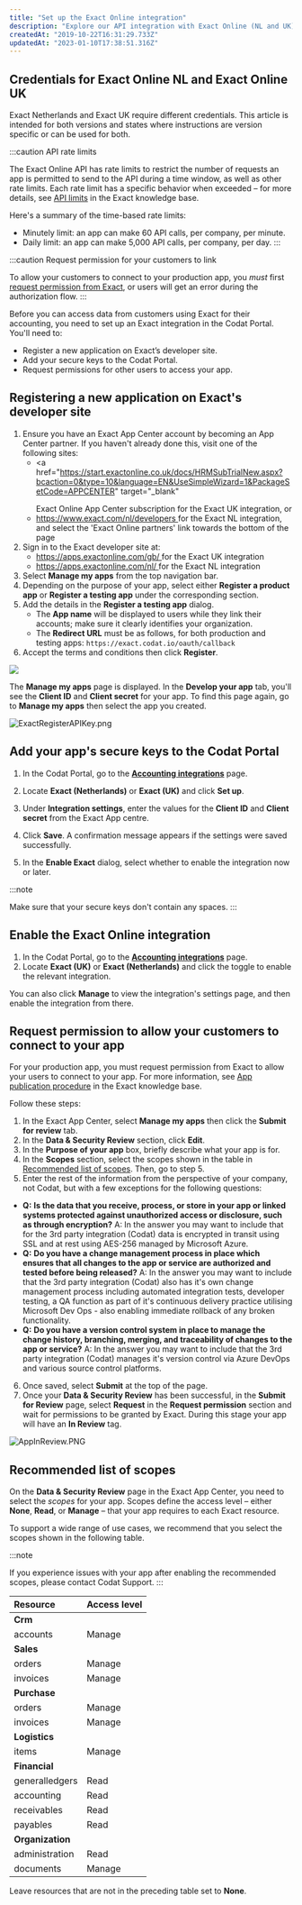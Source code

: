 ```yaml
---
title: "Set up the Exact Online integration"
description: "Explore our API integration with Exact Online (NL and UK)."
createdAt: "2019-10-22T16:31:29.733Z"
updatedAt: "2023-01-10T17:38:51.316Z"
---
```


## Credentials for Exact Online NL and Exact Online UK

Exact Netherlands and Exact UK require different credentials. This article is intended for both versions and states where instructions are version specific or can be used for both.

:::caution API rate limits

The Exact Online API has rate limits to restrict the number of requests an app is permitted to send to the API during a time window, as well as other rate limits. Each rate limit has a specific behavior when exceeded – for more details, see [API limits](https://support.exactonline.com/community/s/knowledge-base#All-All-DNO-Simulation-gen-apilimits) in the Exact knowledge base.

Here's a summary of the time-based rate limits:

- Minutely limit: an app can make 60 API calls, per company, per minute.
- Daily limit: an app can make 5,000 API calls, per company, per day.
  :::

:::caution Request permission for your customers to link

To allow your customers to connect to your production app, you _must_ first [request permission from Exact](https://docs.codat.io/docs/accounting-exact-setup#section-request-permission-to-allow-your-customers-to-connect-to-your-app), or users will get an error during the authorization flow.
:::

Before you can access data from customers using Exact for their accounting, you need to set up an Exact integration in the Codat Portal. You'll need to:

- Register a new application on Exact’s developer site.
- Add your secure keys to the Codat Portal.
- Request permissions for other users to access your app.

## Registering a new application on Exact's developer site

1. Ensure you have an Exact App Center account by becoming an App Center partner. If you haven't already done this, visit one of the following sites:
   - <a
       href="https://start.exactonline.co.uk/docs/HRMSubTrialNew.aspx?bcaction=0&type=10&language=EN&UseSimpleWizard=1&PackageSetCode=APPCENTER"
       target="_blank"
     >
       Exact Online App Center subscription
     </a>
     for the Exact UK integration, or
   - <a href="https://www.exact.com/nl/developers" target="_blank">
       https://www.exact.com/nl/developers
     </a> for the Exact NL integration, and select the 'Exact Online partners' link
     towards the bottom of the page
2. Sign in to the Exact developer site at:
   - <a href="https://apps.exactonline.com/gb/" target="_blank">
       https://apps.exactonline.com/gb/
     </a> for the Exact UK integration
   - <a href="https://apps.exactonline.com/nl/" target="_blank">
       https://apps.exactonline.com/nl/
     </a> for the Exact NL integration
3. Select **Manage my apps** from the top navigation bar.
4. Depending on the purpose of your app, select either **Register a product app** or **Register a testing app** under the corresponding section.
5. Add the details in the **Register a testing app** dialog.
   - The **App name** will be displayed to users while they link their accounts; make sure it clearly identifies your organization.
   - The **Redirect URL** must be as follows, for both production and testing apps: `https://exact.codat.io/oauth/callback`
6. Accept the terms and conditions then click **Register**.

<img src="https://files.readme.io/0e788f0-exact-app-details-dialog.png" />

The **Manage my apps** page is displayed. In the **Develop your app** tab, you'll see the **Client ID** and **Client secret** for your app. To find this page again, go to **Manage my apps** then select the app you created.

![](https://files.readme.io/bb55b4c-ExactRegisterAPIKey.png "ExactRegisterAPIKey.png")

## Add your app's secure keys to the Codat Portal

1. In the Codat Portal, go to the <a className="external" href="https://app.codat.io/settings/integrations/accounting" target="_blank">**Accounting integrations**</a> page.

2. Locate **Exact (Netherlands)** or **Exact (UK)** and click **Set up**.

3. Under **Integration settings**, enter the values for the **Client ID** and **Client secret** from the Exact App centre.

4. Click **Save**. A confirmation message appears if the settings were saved successfully.

5. In the **Enable Exact** dialog, select whether to enable the integration now or later.

:::note

Make sure that your secure keys don't contain any spaces.
:::

## Enable the Exact Online integration

1. In the Codat Portal, go to the <a className="external" href="https://app.codat.io/settings/integrations/accounting" target="blank">**Accounting integrations**</a> page.
2. Locate **Exact (UK)** or **Exact (Netherlands)** and click the toggle to enable the relevant integration.

You can also click **Manage** to view the integration's settings page, and then enable the integration from there.

## Request permission to allow your customers to connect to your app

For your production app, you must request permission from Exact to allow your users to connect to your app. For more information, see <a href="https://support.exactonline.com/community/s/knowledge-base#All-All-DNO-ReleaseNote-1811-rn-appcenter-reqperm" target="_blank">App publication procedure</a> in the Exact knowledge base.

Follow these steps:

1. In the Exact App Center, select **Manage my apps** then click the **Submit for review** tab.
2. In the **Data & Security Review** section, click **Edit**.
3. In the **Purpose of your app** box, briefly describe what your app is for.
4. In the **Scopes** section, select the scopes shown in the table in [Recommended list of scopes](https://docs.codat.io/docs/accounting-exact-setup#recommended-list-of-scopes). Then, go to step 5.
5. Enter the rest of the information from the perspective of your company, not Codat, but with a few exceptions for the following questions:

- **Q:** **Is the data that you receive, process, or store in your app or linked systems protected against unauthorized access or disclosure, such as through encryption?** A: In the answer you may want to include that for the 3rd party integration (Codat) data is encrypted in transit using SSL and at rest using AES-256 managed by Microsoft Azure.
- **Q:** **Do you have a change management process in place which ensures that all changes to the app or service are authorized and tested before being released?** A: In the answer you may want to include that the 3rd party integration (Codat) also has it's own change management process including automated integration tests, developer testing, a QA function as part of it's continuous delivery practice utilising Microsoft Dev Ops - also enabling immediate rollback of any broken functionality.
- **Q:** **Do you have a version control system in place to manage the change history, branching, merging, and traceability of changes to the app or service?** A: In the answer you may want to include that the 3rd party integration (Codat) manages it's version control via Azure DevOps and various source control platforms.

6. Once saved, select **Submit** at the top of the page.
7. Once your **Data & Security Review** has been successful, in the **Submit for Review** page, select **Request** in the **Request permission** section and wait for permissions to be granted by Exact. During this stage your app will have an **In Review** tag.

![](https://files.readme.io/9fa3fdd-AppInReview.PNG "AppInReview.PNG")

## Recommended list of scopes

On the **Data & Security Review** page in the Exact App Center, you need to select the _scopes_ for your app. Scopes define the access level – either **None**, **Read**, or **Manage** – that your app requires to each Exact resource.

To support a wide range of use cases, we recommend that you select the scopes shown in the following table.

:::note

If you experience issues with your app after enabling the recommended scopes, please contact Codat Support.
:::

| Resource         | Access level |
| :--------------- | :----------- |
| **Crm**          |              |
| accounts         | Manage       |
| **Sales**        |              |
| orders           | Manage       |
| invoices         | Manage       |
| **Purchase**     |              |
| orders           | Manage       |
| invoices         | Manage       |
| **Logistics**    |              |
| items            | Manage       |
| **Financial**    |              |
| generalledgers   | Read         |
| accounting       | Read         |
| receivables      | Read         |
| payables         | Read         |
| **Organization** |              |
| administration   | Read         |
| documents        | Manage       |

Leave resources that are not in the preceding table set to **None**.
